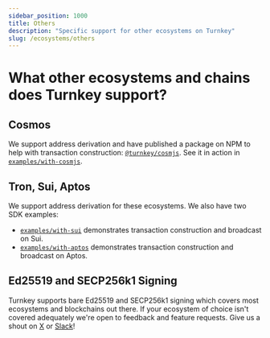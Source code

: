 ```yaml
---
sidebar_position: 1000
title: Others
description: "Specific support for other ecosystems on Turnkey"
slug: /ecosystems/others
---
```


# What other ecosystems and chains does Turnkey support?

## Cosmos

We support address derivation and have published a package on NPM to help with transaction construction: [`@turnkey/cosmjs`](https://www.npmjs.com/package/@turnkey/cosmjs). See it in action in [`examples/with-cosmjs`](https://github.com/tkhq/sdk/tree/main/examples/with-cosmjs).

## Tron, Sui, Aptos

We support address derivation for these ecosystems. We also have two SDK examples:

- [`examples/with-sui`](https://github.com/tkhq/sdk/tree/main/examples/with-sui) demonstrates transaction construction and broadcast on Sui.
- [`examples/with-aptos`](https://github.com/tkhq/sdk/tree/main/examples/with-aptos) demonstrates transaction construction and broadcast on Aptos.

## Ed25519 and SECP256k1 Signing

Turnkey supports bare Ed25519 and SECP256k1 signing which covers most ecosystems and blockchains out there. If your ecosystem of choice isn't covered adequately we're open to feedback and feature requests. Give us a shout on [X](https://x.com/turnkeyhq/) or [Slack](https://join.slack.com/t/clubturnkey/shared_invite/zt-2837d2isy-gbH60kJ~XnXSSFHiqVOrqw)!
